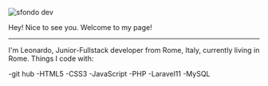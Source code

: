 
![sfondo dev](https://github.com/LeonardoDiNapoli97/LeonardoDiNapoli97/assets/161627187/153c9218-cada-4818-8793-51b48b65c08f)

 Hey! Nice to see you.
 Welcome to my page!
 <hr>
I'm Leonardo, Junior-Fullstack developer from  Rome, Italy, currently living in  Rome.
Things I code with:
<p>
 -git hub
-HTML5
-CSS3
-JavaScript
-PHP
-Laravel11
-MySQL

</p>

  

<!--
**LeonardoDiNapoli97/LeonardoDiNapoli97** is a ✨ _special_ ✨ repository because its `README.md` (this file) appears on your GitHub profile.

Here are some ideas to get you started:

- 🔭 I’m currently working on ...
- 🌱 I’m currently learning ...
- 👯 I’m looking to collaborate on ...
- 🤔 I’m looking for help with ...
- 💬 Ask me about ...
- 📫 How to reach me: ...
- 😄 Pronouns: ...
- ⚡ Fun fact: ...
-->
